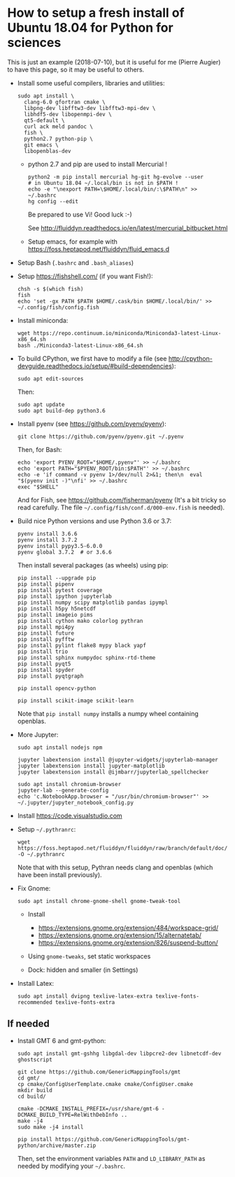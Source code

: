 # How to setup a fresh install of Ubuntu 18.04 for Python for sciences

This is just an example (2018-07-10), but it is useful for me (Pierre Augier) to have
this page, so it may be useful to others.

- Install some useful compilers, libraries and utilities:

  ```
  sudo apt install \
    clang-6.0 gfortran cmake \
    libpng-dev libfftw3-dev libfftw3-mpi-dev \
    libhdf5-dev libopenmpi-dev \
    qt5-default \
    curl ack meld pandoc \
    fish \
    python2.7 python-pip \
    git emacs \
    libopenblas-dev
  ```

  - python 2.7 and pip are used to install Mercurial !

    ```
    python2 -m pip install mercurial hg-git hg-evolve --user
    # in Ubuntu 18.04 ~/.local/bin is not in $PATH !
    echo -e "\nexport PATH=\$HOME/.local/bin/:\$PATH\n" >> ~/.bashrc
    hg config --edit
    ```

    Be prepared to use Vi! Good luck :-)

    See <http://fluiddyn.readthedocs.io/en/latest/mercurial_bitbucket.html>

  - Setup emacs, for example with <https://foss.heptapod.net/fluiddyn/fluid_emacs.d>

- Setup Bash (`.bashrc` and `.bash_aliases`)

- Setup <https://fishshell.com/> (if you want Fish!):

  ```
  chsh -s $(which fish)
  fish
  echo 'set -gx PATH $PATH $HOME/.cask/bin $HOME/.local/bin/' >> ~/.config/fish/config.fish
  ```

- Install miniconda:

  ```
  wget https://repo.continuum.io/miniconda/Miniconda3-latest-Linux-x86_64.sh
  bash ./Miniconda3-latest-Linux-x86_64.sh
  ```

- To build CPython, we first have to modify a file (see
  <http://cpython-devguide.readthedocs.io/setup/#build-dependencies>):

  ```
  sudo apt edit-sources
  ```

  Then:

  ```
  sudo apt update
  sudo apt build-dep python3.6
  ```

- Install pyenv (see <https://github.com/pyenv/pyenv>):

  ```
  git clone https://github.com/pyenv/pyenv.git ~/.pyenv
  ```

  Then, for Bash:

  ```
  echo 'export PYENV_ROOT="$HOME/.pyenv"' >> ~/.bashrc
  echo 'export PATH="$PYENV_ROOT/bin:$PATH"' >> ~/.bashrc
  echo -e 'if command -v pyenv 1>/dev/null 2>&1; then\n  eval "$(pyenv init -)"\nfi' >> ~/.bashrc
  exec "$SHELL"
  ```

  And for Fish, see <https://github.com/fisherman/pyenv> (It's a bit tricky so read
  carefully. The file `~/.config/fish/conf.d/000-env.fish` is needed).

- Build nice Python versions and use Python 3.6 or 3.7:

  ```
  pyenv install 3.6.6
  pyenv install 3.7.2
  pyenv install pypy3.5-6.0.0
  pyenv global 3.7.2  # or 3.6.6
  ```

  Then install several packages (as wheels) using pip:

  ```
  pip install --upgrade pip
  pip install pipenv
  pip install pytest coverage
  pip install ipython jupyterlab
  pip install numpy scipy matplotlib pandas ipympl
  pip install h5py h5netcdf
  pip install imageio pims
  pip install cython mako colorlog pythran
  pip install mpi4py
  pip install future
  pip install pyfftw
  pip install pylint flake8 mypy black yapf
  pip install trio
  pip install sphinx numpydoc sphinx-rtd-theme
  pip install pyqt5
  pip install spyder
  pip install pyqtgraph

  pip install opencv-python

  pip install scikit-image scikit-learn
  ```

  Note that `pip install numpy` installs a numpy wheel containing openblas.

- More Jupyter:

  ```
  sudo apt install nodejs npm

  jupyter labextension install @jupyter-widgets/jupyterlab-manager
  jupyter labextension install jupyter-matplotlib
  jupyter labextension install @ijmbarr/jupyterlab_spellchecker

  sudo apt install chromium-browser
  jupyter-lab --generate-config
  echo 'c.NotebookApp.browser = "/usr/bin/chromium-browser"' >> ~/.jupyter/jupyter_notebook_config.py
  ```

- Install <https://code.visualstudio.com>

- Setup `~/.pythranrc`:

  ```
  wget https://foss.heptapod.net/fluiddyn/fluiddyn/raw/branch/default/doc/simple.pythranrc -O ~/.pythranrc
  ```

  Note that with this setup, Pythran needs clang and openblas (which have been install
  previously).

- Fix Gnome:

  ```
  sudo apt install chrome-gnome-shell gnome-tweak-tool
  ```

  - Install

    - <https://extensions.gnome.org/extension/484/workspace-grid/>
    - <https://extensions.gnome.org/extension/15/alternatetab/>
    - <https://extensions.gnome.org/extension/826/suspend-button/>

  - Using `gnome-tweaks`, set static workspaces

  - Dock: hidden and smaller (in Settings)

- Install Latex:

  ```
  sudo apt install dvipng texlive-latex-extra texlive-fonts-recommended texlive-fonts-extra
  ```

## If needed

- Install GMT 6 and gmt-python:

  ```
  sudo apt install gmt-gshhg libgdal-dev libpcre2-dev libnetcdf-dev ghostscript

  git clone https://github.com/GenericMappingTools/gmt
  cd gmt/
  cp cmake/ConfigUserTemplate.cmake cmake/ConfigUser.cmake
  mkdir build
  cd build/

  cmake -DCMAKE_INSTALL_PREFIX=/usr/share/gmt-6 -DCMAKE_BUILD_TYPE=RelWithDebInfo ..
  make -j4
  sudo make -j4 install

  pip install https://github.com/GenericMappingTools/gmt-python/archive/master.zip
  ```

  Then, set the environment variables `PATH` and `LD_LIBRARY_PATH` as needed by modifying
  your `~/.bashrc`.

